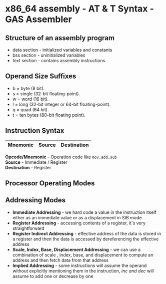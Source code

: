 # x86_64 assembly - AT & T Syntax - GAS Assembler 

## Structure of an assembly program
* data section - initialized variables and constants
* bss section -  uninitialized variables
* text section - contains assembly instructions

## Operand Size Suffixes
* b = byte (8 bit).
* s = single (32-bit floating-point).
* w = word (16 bit).
* l = long (32-bit integer or 64-bit floating-point).
* q = quad (64 bit).
* t = ten bytes (80-bit floating point).

## Instruction Syntax

| Mnemonic  | Source | Destination |   
| ------------- | ------------- | ----------- |

**Opcode/Mnemonic** - Operation code like ```mov,add,sub```  
**Source** - Immediate / Register   
**Destination** - Register   


## Processor Operating Modes


## Addressing Modes
* **Immediate Addressing** - we hard code a value in the instruction itself either as an immediate value or as a displacement in SIB mode
* **Register Addressing** - accessing contents of a register, it's very straightforward 
* **Register Indirect Addressing** - effective address of the data is stored in a register and then the data is accessed by dereferencing the effective address  
* **Scale, Index, Base, Displacement Addressing** - we can use a combination of scale , index, base, and displacement to compute an address and then fetch data from that address
* **Implied Addressing** - some instructions will assume the operand without explicitly mentioning them in the instruction, _inc and dec_ will assume to add one or decrease by one 






